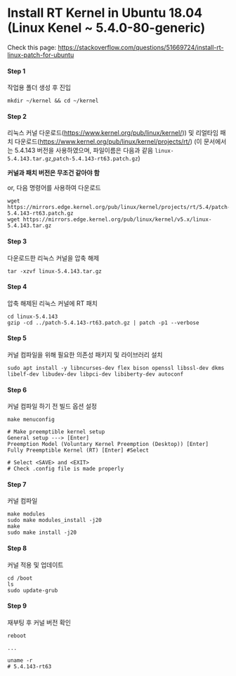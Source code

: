 # Install RT Kernel in Ubuntu 18.04 (Linux Kenel ~ 5.4.0-80-generic)

Check this page: https://stackoverflow.com/questions/51669724/install-rt-linux-patch-for-ubuntu

#### Step 1
작업용 폴더 생성 후 진입 

```
mkdir ~/kernel && cd ~/kernel
```

#### Step 2
리눅스 커널 다운로드(https://www.kernel.org/pub/linux/kernel/)) 및 리얼타임 패치 다운로드(https://www.kernel.org/pub/linux/kernel/projects/rt/) 
(이 문서에서는 5.4.143 버전을 사용하였으며, 파일이름은 다음과 같음 `linux-5.4.143.tar.gz`,`patch-5.4.143-rt63.patch.gz`)

**커널과 패치 버전은 무조건 같아야 함**

or, 다음 명령어를 사용하여 다운로드

```
wget https://mirrors.edge.kernel.org/pub/linux/kernel/projects/rt/5.4/patch-5.4.143-rt63.patch.gz
wget https://mirrors.edge.kernel.org/pub/linux/kernel/v5.x/linux-5.4.143.tar.gz
```

#### Step 3
다운로드한 리눅스 커널을 압축 해제 
```
tar -xzvf linux-5.4.143.tar.gz
```

#### Step 4
압축 해제된 리눅스 커널에 RT 패치
```
cd linux-5.4.143
gzip -cd ../patch-5.4.143-rt63.patch.gz | patch -p1 --verbose
```

#### Step 5
커널 컴파일을 위해 필요한 의존성 패키지 및 라이브러리 설치
```
sudo apt install -y libncurses-dev flex bison openssl libssl-dev dkms libelf-dev libudev-dev libpci-dev libiberty-dev autoconf 
```

#### Step 6 
커널 컴파일 하기 전 빌드 옵션 설정
```
make menuconfig

# Make preemptible kernel setup
General setup ---> [Enter]
Preemption Model (Voluntary Kernel Preemption (Desktop)) [Enter]
Fully Preemptible Kernel (RT) [Enter] #Select

# Select <SAVE> and <EXIT>
# Check .config file is made properly
```

#### Step 7
커널 컴파일 
```
make modules
sudo make modules_install -j20
make
sudo make install -j20
```

#### Step 8
커널 적용 및 업데이트
```
cd /boot
ls
sudo update-grub
```

#### Step 9
재부팅 후 커널 버전 확인
```
reboot

...

uname -r 
# 5.4.143-rt63
```
